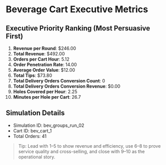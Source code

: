 # Beverage Cart Executive Metrics

## Executive Priority Ranking (Most Persuasive First)
1. **Revenue per Round**: $246.00
2. **Total Revenue**: $492.00
3. **Orders per Cart Hour**: 5.12
4. **Order Penetration Rate**: 14.00
5. **Average Order Value**: $12.00
6. **Total Tips**: $73.80
7. **Total Delivery Orders Conversion Count**: 0
8. **Total Delivery Orders Conversion Revenue**: $0.00
9. **Holes Covered per Hour**: 2.25
10. **Minutes per Hole per Cart**: 26.7

## Simulation Details
- Simulation ID: bev_groups_run_02
- Cart ID: bev_cart_1
- Total Orders: 41

> Tip: Lead with 1–5 to show revenue and efficiency, use 6–8 to prove service quality and cross-selling, and close with 9–10 as the operational story.
